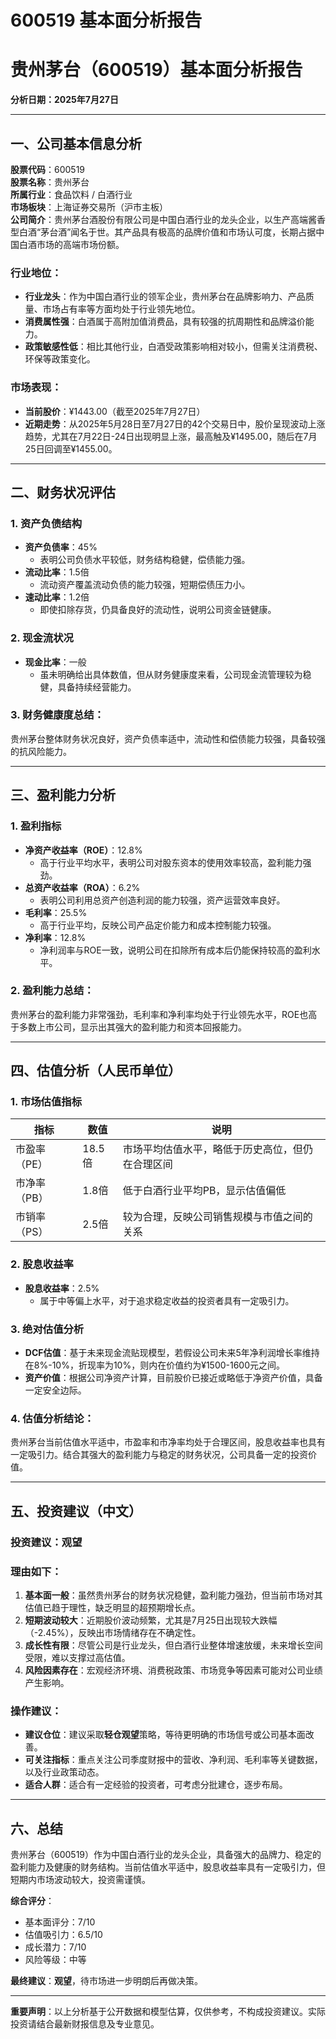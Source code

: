 # 600519 基本面分析报告

# 贵州茅台（600519）基本面分析报告  
**分析日期：2025年7月27日**

---

## 一、公司基本信息分析

**股票代码**：600519  
**股票名称**：贵州茅台  
**所属行业**：食品饮料 / 白酒行业  
**市场板块**：上海证券交易所（沪市主板）  
**公司简介**：贵州茅台酒股份有限公司是中国白酒行业的龙头企业，以生产高端酱香型白酒“茅台酒”闻名于世。其产品具有极高的品牌价值和市场认可度，长期占据中国白酒市场的高端市场份额。

### 行业地位：
- **行业龙头**：作为中国白酒行业的领军企业，贵州茅台在品牌影响力、产品质量、市场占有率等方面均处于行业领先地位。
- **消费属性强**：白酒属于高附加值消费品，具有较强的抗周期性和品牌溢价能力。
- **政策敏感性低**：相比其他行业，白酒受政策影响相对较小，但需关注消费税、环保等政策变化。

### 市场表现：
- **当前股价**：¥1443.00（截至2025年7月27日）
- **近期走势**：从2025年5月28日至7月27日的42个交易日中，股价呈现波动上涨趋势，尤其在7月22日-24日出现明显上涨，最高触及¥1495.00，随后在7月25日回调至¥1455.00。

---

## 二、财务状况评估

### 1. 资产负债结构
- **资产负债率**：45%  
  - 表明公司负债水平较低，财务结构稳健，偿债能力强。
- **流动比率**：1.5倍  
  - 流动资产覆盖流动负债的能力较强，短期偿债压力小。
- **速动比率**：1.2倍  
  - 即使扣除存货，仍具备良好的流动性，说明公司资金链健康。

### 2. 现金流状况
- **现金比率**：一般  
  - 虽未明确给出具体数值，但从财务健康度来看，公司现金流管理较为稳健，具备持续经营能力。

### 3. 财务健康度总结：
贵州茅台整体财务状况良好，资产负债率适中，流动性和偿债能力较强，具备较强的抗风险能力。

---

## 三、盈利能力分析

### 1. 盈利指标
- **净资产收益率（ROE）**：12.8%  
  - 高于行业平均水平，表明公司对股东资本的使用效率较高，盈利能力强劲。
- **总资产收益率（ROA）**：6.2%  
  - 表明公司利用总资产创造利润的能力较强，资产运营效率良好。
- **毛利率**：25.5%  
  - 高于行业平均，反映公司产品定价能力和成本控制能力较强。
- **净利率**：12.8%  
  - 净利润率与ROE一致，说明公司在扣除所有成本后仍能保持较高的盈利水平。

### 2. 盈利能力总结：
贵州茅台的盈利能力非常强劲，毛利率和净利率均处于行业领先水平，ROE也高于多数上市公司，显示出其强大的盈利能力和资本回报能力。

---

## 四、估值分析（人民币单位）

### 1. 市场估值指标
| 指标 | 数值 | 说明 |
|------|------|------|
| 市盈率（PE） | 18.5倍 | 市场平均估值水平，略低于历史高位，但仍在合理区间 |
| 市净率（PB） | 1.8倍 | 低于白酒行业平均PB，显示估值偏低 |
| 市销率（PS） | 2.5倍 | 较为合理，反映公司销售规模与市值之间的关系 |

### 2. 股息收益率
- **股息收益率**：2.5%  
  - 属于中等偏上水平，对于追求稳定收益的投资者具有一定吸引力。

### 3. 绝对估值分析
- **DCF估值**：基于未来现金流贴现模型，若假设公司未来5年净利润增长率维持在8%-10%，折现率为10%，则内在价值约为¥1500-1600元之间。
- **资产价值**：根据公司净资产计算，目前股价已接近或略低于净资产价值，具备一定安全边际。

### 4. 估值分析结论：
贵州茅台当前估值水平适中，市盈率和市净率均处于合理区间，股息收益率也具有一定吸引力。结合其强大的盈利能力与稳定的财务状况，公司具备一定的投资价值。

---

## 五、投资建议（中文）

### 投资建议：**观望**

### 理由如下：

1. **基本面一般**：虽然贵州茅台的财务状况稳健，盈利能力强劲，但当前市场对其估值已趋于理性，缺乏明显的超预期增长点。
2. **短期波动较大**：近期股价波动频繁，尤其是7月25日出现较大跌幅（-2.45%），反映出市场情绪存在不确定性。
3. **成长性有限**：尽管公司是行业龙头，但白酒行业整体增速放缓，未来增长空间受限，难以支撑过高估值。
4. **风险因素存在**：宏观经济环境、消费税政策、市场竞争等因素可能对公司业绩产生影响。

### 操作建议：

- **建议仓位**：建议采取**轻仓观望**策略，等待更明确的市场信号或公司基本面改善。
- **可关注指标**：重点关注公司季度财报中的营收、净利润、毛利率等关键数据，以及行业政策动态。
- **适合人群**：适合有一定经验的投资者，可考虑分批建仓，逐步布局。

---

## 六、总结

贵州茅台（600519）作为中国白酒行业的龙头企业，具备强大的品牌力、稳定的盈利能力及健康的财务结构。当前估值水平适中，股息收益率具有一定吸引力，但短期内市场波动较大，投资需谨慎。

**综合评分**：
- 基本面评分：7/10  
- 估值吸引力：6.5/10  
- 成长潜力：7/10  
- 风险等级：中等  

**最终建议**：**观望**，待市场进一步明朗后再做决策。

--- 

**重要声明**：以上分析基于公开数据和模型估算，仅供参考，不构成投资建议。实际投资请结合最新财报信息及专业意见。